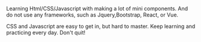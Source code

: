 Learning Html/CSS/Javascript with making a lot of mini components. 
And do not use any frameworks, such as Jquery,Bootstrap, React, or Vue.

CSS and Javascript are easy to get in, but hard to master. 
Keep learning and practicing every day. 
Don't quit!
